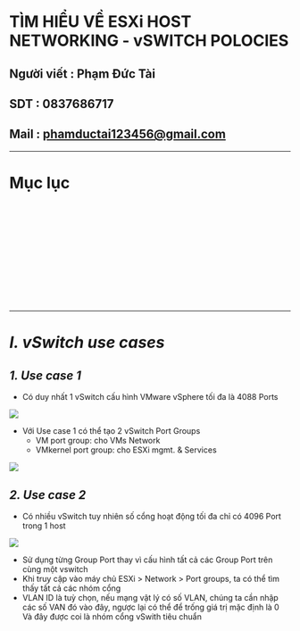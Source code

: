 <!--
# h1
## h2
### h3
#### h4
##### h5
###### h6

*in nghiêng*

**bôi đậm**

***vừa in nghiêng vừa bôi đậm***

`inlide code`

```php

echo ("highlight code");

```

[Link test](https://viblo.asia/helps/cach-su-dung-markdown-bxjvZYnwkJZ)

![markdown](https://images.viblo.asia/518eea86-f0bd-45c9-bf38-d5cb119e947d.png)

* mục 3
* mục 2
* mục 1

1. item 1
2. item 2
3. item 3

***
horizonal rules

> text

{@youtube: https://www.youtube.com/watch?v=HndN6P9ke6U}
* Cài đặt nginx bằng câu lệnh sau
```php
dnf -y install nginx
```
*	Cấu hình nginx như sau
```php
vi /etc/nginx/nginx.conf

 Server{
     ...
     server_name www.srv.world;
     ...
 }
 
-->

# TÌM HIỂU VỀ ESXi HOST NETWORKING - vSWITCH POLOCIES
## Người viết : Phạm Đức Tài
## SDT : 0837686717
## Mail : phamductai123456@gmail.com

***
# Mục lục
# []()

## &ensp; []()

## &ensp; []()

## &ensp; []()

# []()
***
# ***I.	vSwitch use cases***
## ***1. Use case 1***

* Có duy nhất 1 vSwitch cấu hình VMware vSphere tối đa là 4088 Ports

![](https://user-images.githubusercontent.com/52046920/196600875-f1408636-7d86-40f6-aa7d-5135e59080ea.png)
* Với Use case 1 có thể tạo 2 vSwitch Port Groups
    * VM port group: cho VMs Network
    * VMkernel port group: cho ESXi mgmt. & Services

![](https://user-images.githubusercontent.com/52046920/196600880-6a496dfe-9a47-4c45-8f98-482bd4def7a1.png)
## ***2. Use case 2***
* Có nhiều vSwitch tuy nhiên số cổng hoạt động tối đa chỉ có 4096 Port trong 1 host

![](https://user-images.githubusercontent.com/52046920/196600888-b300abf1-f2f6-4671-83d7-3806ed83e41b.png)
* Sử dụng từng Group Port thay vì cấu hình tất cả các Group Port trên cùng một vswitch
* Khi truy cập vào máy chủ ESXi > Network > Port groups, ta có thể tìm thấy tất cả các nhóm cổng
* VLAN ID là tuỳ chọn, nếu mạng vật lý có số VLAN, chúng ta cần nhập các số VAN đó vào đây, ngược lại có thể để trống giá trị mặc định là 0
Và đây được coi là nhóm cổng vSwith tiêu chuẩn